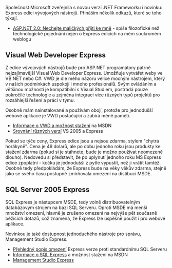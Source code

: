 <!-- dcterms:identifier = aspnetcz#60 -->
<!-- dcterms:title = Express vývojové nástroje - .NET 2.0 zdarma -->
<!-- dcterms:abstract = Microsoft učinil užitečný krok a dal k dispozici Express edici vývojových nástrojů zdarma. -->
<!-- np9:categoryId = 1 -->
<!-- x4w:category = Tipy, triky -->
<!-- np9:authorId = 1 -->
<!-- np9:authorEmail = michal.valasek@altairis.cz -->
<!-- dcterms:creator = Michal Altair Valášek -->
<!-- dcterms:created = 2005-11-14T19:20:50.543+01:00 -->
<!-- dcterms:dateAccepted = 2005-11-14T19:20:50.543+01:00 -->

Společnost Microsoft zveřejnila s novou verzí .NET Frameworku i novinku: Express edici vývojových nástrojů. Přináším několik odkazů, které se toho týkají.

*   [ASP.NET 2.0: Nechejte maličkých přijti ke mně](http://weblog.rider.cz/entry/article-20051109.aspx#212213) - spíše filozofické než technologické pojednání nejen o Express edicích na mém soukromém weblogu

## Visual Web Developer Express

Z edice vývojových nástrojů bude pro ASP.NET programátory patrně nejzajímavější Visual Web Developer Express. Umožňuje vytvářet weby ve VB.NET nebo C#. VWD je dle mého názoru velice mocným nástrojem, který v našich podmínkách uspokojí i mnoho profesionálů. Svým ovládáním a většinou možností je kompatibilní s Visual Studiem, postrádá pouze pokročilé technologie a zejména integraci více různých typů projektů pro rozsáhlejší řešení a práci v týmu. 

Osobně mám nainstalované a používám obojí, protože pro jednodušší webové aplikace je VWD postačující a zabírá méně paměti. 

*   [Informace o VWD a možnost stažení](http://msdn.microsoft.com/vstudio/express/vwd/) na MSDN
*   [Srovnání různých verzí](http://msdn.microsoft.com/vstudio/products/compare/default.aspx) VS 2005 a Express

Pokud se týče ceny, Express edice jsou a nejsou zdarma, stylem "chytrá horákyně". Cena je 49 dolarů, ale po dobu jednoho roku jsou produkty ke stažení zdarma (pokud si je stáhnete, bude je možno používat neomezeně dlouho). Nedovedu si představit, že po uplynutí jednoho roku MS Express edice zpoplatní - kočku je jednodušší z pytle vypustit, než ji vrátit tamtéž. Osobně tedy předpokládám, že Express bude na věky věkův zdarma, stejně jako se svého času postupně zmírňovala omezení na distibuci MSDE.

## SQL Server 2005 Express

SQL Express je nástupcem MSDE, tedy volně distribuovatelným databázovým strojem na bázi SQL Serveru. Oproti MSDE má menší množství omezení, hlavně je zrušeno omezení na nejvýše pět současně běžících dotazů, což znamená, že Express lze úspěšně použít i pro webové aplikace.

Novinkou je také dostupnost jednoduchého nástroje pro správu, Management Studio Express.

*   [Přehledný popis omezení](http://www.teratrax.com/articles/sql_server_2005_express.html) Express verze proti standardnímu SQL Serveru
*   [Informace o SQL Express](http://msdn.microsoft.com/vstudio/express/sql/) a možnost stažení na MSDN
*   [Management Studio Express](http://go.microsoft.com/fwlink/?LinkId=65110)